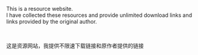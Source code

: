 <p>This is a resource website. </br>I have collected these resources and provide unlimited download links and links provided by the original author.</p>
</br>
<p>这是资源网站，我提供不限速下载链接和原作者提供的链接</p>
